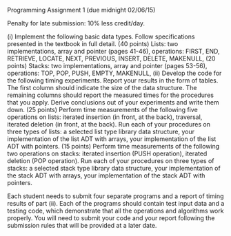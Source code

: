 Programming Assignment 1 (due midnight 02/06/15)

Penalty for late submission: 10% less credit/day.

(i) Implement the following basic data types. Follow specifications presented in the textbook in full detail.
(40 points) Lists: two implementations, array and pointer (pages 41-46), operations: FIRST, END, RETRIEVE, LOCATE, NEXT, PREVIOUS, INSERT, DELETE, MAKENULL,
(20 points) Stacks: two implementations, array and pointer (pages 53-56), operations: TOP, POP, PUSH, EMPTY, MAKENULL,
(ii) Develop the code for the following timing experiments. Report your results in the form of tables. The first column should indicate the size of the data structure. The remaining columns should report the measured times for the procedures that you apply. Derive conclusions out of your experiments and write them down.
(25 points) Perform time measurements of the following five operations on lists: iterated insertion (in front, at the back), traversal, iterated deletion (in front, at the back). Run each of your procedures on three types of lists: a selected list type library data structure, your implementation of the list ADT with arrays, your implementation of the list ADT with pointers.
(15 points) Perform time measurements of the following two operations on stacks: iterated insertion (PUSH operation), iterated deletion (POP operation). Run each of your procedures on three types of stacks: a selected stack type library data structure, your implementation of the stack ADT with arrays, your implementation of the stack ADT with pointers.

Each student needs to submit four separate programs and a report of timing results of part (ii). Each of the programs should contain test input data and a testing code, which demonstrate that all the operations and algorithms work properly. You will need to submit your code and your report following the submission rules that will be provided at a later date.
